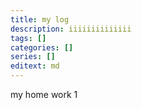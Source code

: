```yaml
---
title: my log
description: iiiiiiiiiiiiii
tags: []
categories: []
series: []
editext: md
---
```

<!--more-->

my home work 1